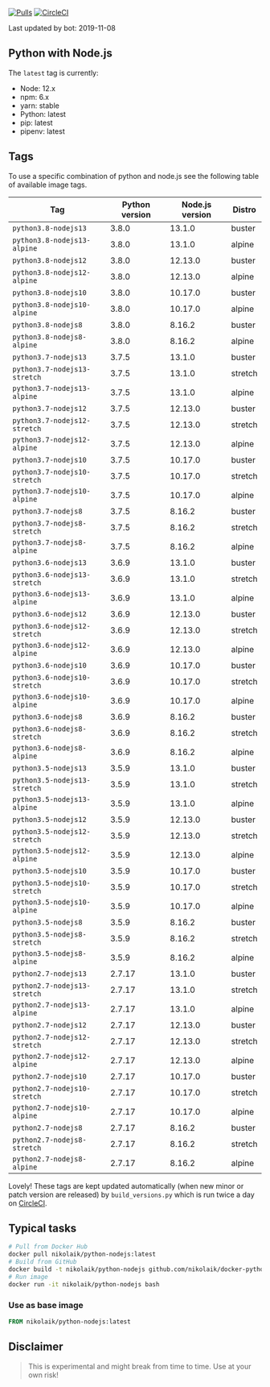 [![Pulls](https://img.shields.io/docker/pulls/nikolaik/python-nodejs.svg?style=flat-square)](https://hub.docker.com/r/nikolaik/python-nodejs/)
[![CircleCI](https://img.shields.io/circleci/project/github/nikolaik/docker-python-nodejs.svg?style=flat-square)](https://circleci.com/gh/nikolaik/docker-python-nodejs)

Last updated by bot: 2019-11-08

## Python with Node.js
The `latest` tag is currently:

- Node: 12.x
- npm: 6.x
- yarn: stable
- Python: latest
- pip: latest
- pipenv: latest

## Tags
To use a specific combination of python and node.js see the following table of available image tags.

Tag | Python version | Node.js version | Distro
--- | --- | --- | ---
`python3.8-nodejs13` | 3.8.0 | 13.1.0 | buster
`python3.8-nodejs13-alpine` | 3.8.0 | 13.1.0 | alpine
`python3.8-nodejs12` | 3.8.0 | 12.13.0 | buster
`python3.8-nodejs12-alpine` | 3.8.0 | 12.13.0 | alpine
`python3.8-nodejs10` | 3.8.0 | 10.17.0 | buster
`python3.8-nodejs10-alpine` | 3.8.0 | 10.17.0 | alpine
`python3.8-nodejs8` | 3.8.0 | 8.16.2 | buster
`python3.8-nodejs8-alpine` | 3.8.0 | 8.16.2 | alpine
`python3.7-nodejs13` | 3.7.5 | 13.1.0 | buster
`python3.7-nodejs13-stretch` | 3.7.5 | 13.1.0 | stretch
`python3.7-nodejs13-alpine` | 3.7.5 | 13.1.0 | alpine
`python3.7-nodejs12` | 3.7.5 | 12.13.0 | buster
`python3.7-nodejs12-stretch` | 3.7.5 | 12.13.0 | stretch
`python3.7-nodejs12-alpine` | 3.7.5 | 12.13.0 | alpine
`python3.7-nodejs10` | 3.7.5 | 10.17.0 | buster
`python3.7-nodejs10-stretch` | 3.7.5 | 10.17.0 | stretch
`python3.7-nodejs10-alpine` | 3.7.5 | 10.17.0 | alpine
`python3.7-nodejs8` | 3.7.5 | 8.16.2 | buster
`python3.7-nodejs8-stretch` | 3.7.5 | 8.16.2 | stretch
`python3.7-nodejs8-alpine` | 3.7.5 | 8.16.2 | alpine
`python3.6-nodejs13` | 3.6.9 | 13.1.0 | buster
`python3.6-nodejs13-stretch` | 3.6.9 | 13.1.0 | stretch
`python3.6-nodejs13-alpine` | 3.6.9 | 13.1.0 | alpine
`python3.6-nodejs12` | 3.6.9 | 12.13.0 | buster
`python3.6-nodejs12-stretch` | 3.6.9 | 12.13.0 | stretch
`python3.6-nodejs12-alpine` | 3.6.9 | 12.13.0 | alpine
`python3.6-nodejs10` | 3.6.9 | 10.17.0 | buster
`python3.6-nodejs10-stretch` | 3.6.9 | 10.17.0 | stretch
`python3.6-nodejs10-alpine` | 3.6.9 | 10.17.0 | alpine
`python3.6-nodejs8` | 3.6.9 | 8.16.2 | buster
`python3.6-nodejs8-stretch` | 3.6.9 | 8.16.2 | stretch
`python3.6-nodejs8-alpine` | 3.6.9 | 8.16.2 | alpine
`python3.5-nodejs13` | 3.5.9 | 13.1.0 | buster
`python3.5-nodejs13-stretch` | 3.5.9 | 13.1.0 | stretch
`python3.5-nodejs13-alpine` | 3.5.9 | 13.1.0 | alpine
`python3.5-nodejs12` | 3.5.9 | 12.13.0 | buster
`python3.5-nodejs12-stretch` | 3.5.9 | 12.13.0 | stretch
`python3.5-nodejs12-alpine` | 3.5.9 | 12.13.0 | alpine
`python3.5-nodejs10` | 3.5.9 | 10.17.0 | buster
`python3.5-nodejs10-stretch` | 3.5.9 | 10.17.0 | stretch
`python3.5-nodejs10-alpine` | 3.5.9 | 10.17.0 | alpine
`python3.5-nodejs8` | 3.5.9 | 8.16.2 | buster
`python3.5-nodejs8-stretch` | 3.5.9 | 8.16.2 | stretch
`python3.5-nodejs8-alpine` | 3.5.9 | 8.16.2 | alpine
`python2.7-nodejs13` | 2.7.17 | 13.1.0 | buster
`python2.7-nodejs13-stretch` | 2.7.17 | 13.1.0 | stretch
`python2.7-nodejs13-alpine` | 2.7.17 | 13.1.0 | alpine
`python2.7-nodejs12` | 2.7.17 | 12.13.0 | buster
`python2.7-nodejs12-stretch` | 2.7.17 | 12.13.0 | stretch
`python2.7-nodejs12-alpine` | 2.7.17 | 12.13.0 | alpine
`python2.7-nodejs10` | 2.7.17 | 10.17.0 | buster
`python2.7-nodejs10-stretch` | 2.7.17 | 10.17.0 | stretch
`python2.7-nodejs10-alpine` | 2.7.17 | 10.17.0 | alpine
`python2.7-nodejs8` | 2.7.17 | 8.16.2 | buster
`python2.7-nodejs8-stretch` | 2.7.17 | 8.16.2 | stretch
`python2.7-nodejs8-alpine` | 2.7.17 | 8.16.2 | alpine

Lovely! These tags are kept updated automatically (when new minor or patch version are released) by `build_versions.py` which is run twice a day on [CircleCI](https://circleci.com/gh/nikolaik/docker-python-nodejs).

## Typical tasks
```bash
# Pull from Docker Hub
docker pull nikolaik/python-nodejs:latest
# Build from GitHub
docker build -t nikolaik/python-nodejs github.com/nikolaik/docker-python-nodejs
# Run image
docker run -it nikolaik/python-nodejs bash
```

### Use as base image
```Dockerfile
FROM nikolaik/python-nodejs:latest
```

## Disclaimer
> This is experimental and might break from time to time. Use at your own risk!
